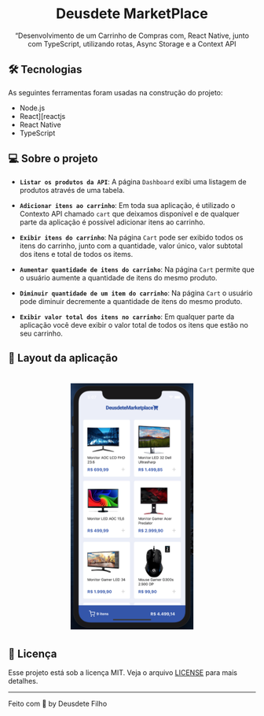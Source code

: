 <h1 align="center">
  Deusdete MarketPlace
</h1>

<p align="center">“Desenvolvimento de um Carrinho de Compras com, React Native, junto com TypeScript, utilizando rotas, Async Storage e a Context API</blockquote>

## 🛠 Tecnologias

As seguintes ferramentas foram usadas na construção do projeto:

- Node.js
- React][reactjs
- React Native
- TypeScript

## 💻 Sobre o projeto

- **`Listar os produtos da API`**: A página `Dashboard` exibi uma listagem de produtos através de uma tabela.

- **`Adicionar itens ao carrinho`**: Em toda sua aplicação, é utilizado o Contexto API chamado `cart` que deixamos disponível e de qualquer parte da aplicação é possível adicionar itens ao carrinho.

- **`Exibir itens do carrinho`**: Na página `Cart` pode ser exibido todos os itens do carrinho, junto com a quantidade, valor único, valor subtotal dos itens e total de todos os items.

- **`Aumentar quantidade de itens do carrinho`**: Na página `Cart` permite que o usuário aumente a quantidade de itens do mesmo produto.

- **`Diminuir quantidade de um item do carrinho`**: Na página `Cart` o usuário pode diminuir decremente a quantidade de itens do mesmo produto.

- **`Exibir valor total dos itens no carrinho`**: Em qualquer parte da aplicação você deve exibir o valor total de todos os itens que estão no seu carrinho.

## 🎨 Layout da aplicação

<h1 align="center">
    <img hei src="https://github.com/deusdete-filho/deusdete-marketplace/blob/master/iphone.png" height="500px" />
</h1>

## :memo: Licença

Esse projeto está sob a licença MIT. Veja o arquivo [LICENSE](LICENSE) para mais detalhes.

---

Feito com 💜 by Deusdete Filho
